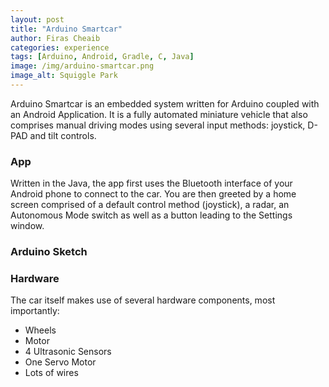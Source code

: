 ```yaml
---
layout: post
title: "Arduino Smartcar"
author: Firas Cheaib
categories: experience
tags: [Arduino, Android, Gradle, C, Java]
image: /img/arduino-smartcar.png
image_alt: Squiggle Park
---
```


Arduino Smartcar is an embedded system written for Arduino coupled with an Android Application.
It is a fully automated miniature vehicle that also comprises manual driving modes using several input methods: joystick, D-PAD and tilt controls.

### App

Written in the Java, the app first uses the Bluetooth interface of your Android phone to connect to the car. You are then greeted by a home screen comprised of a default control method (joystick), a radar, an Autonomous Mode switch as well as a button leading to the Settings window.

### Arduino Sketch


### Hardware

The car itself makes use of several hardware components, most importantly:

- Wheels
- Motor
- 4 Ultrasonic Sensors
- One Servo Motor
- Lots of wires
